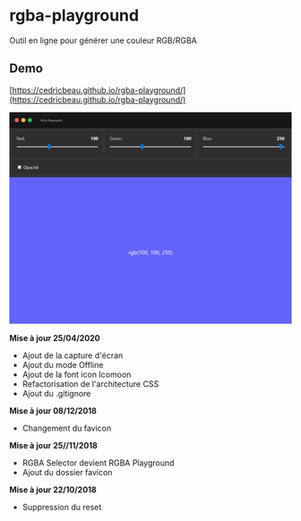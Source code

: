 # rgba-playground

Outil en ligne pour générer une couleur RGB/RGBA

## Demo

[https://cedricbeau.github.io/rgba-playground/](https://cedricbeau.github.io/rgba-playground/)

![img/hsla-playground.png](img/rgba-playground.png "Screenshot")

**Mise à jour 25/04/2020**

* Ajout de la capture d'écran
* Ajout du mode Offline
* Ajout de la font icon Icomoon
* Refactorisation de l'architecture CSS
* Ajout du .gitignore

**Mise à jour 08/12/2018**

* Changement du favicon

**Mise à jour 25//11/2018**

* RGBA Selector devient RGBA Playground
* Ajout du dossier favicon

**Mise à jour 22/10/2018**

* Suppression du reset
